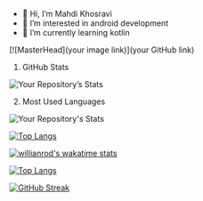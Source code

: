 - 👋 Hi, I’m Mahdi Khosravi
- 👀 I’m interested in android development
- 🌱 I’m currently learning kotlin

[![MasterHead](your image link)](your GitHub link)


<!---
mahdidev78/mahdidev78 is a ✨ special ✨ repository because its `README.md` (this file) appears on your GitHub profile.
You can click the Preview link to take a look at your changes.
--->
1. GitHub Stats
 
![Your Repository’s Stats](https://github-readme-stats.vercel.app/api?username=mahdidev78&show_icons=true)

2. Most Used Languages

![Your Repository's Stats](https://github-readme-stats.vercel.app/api/top-langs/?username=mahdidev78&theme=blue-green)

[![Top Langs](https://github-readme-stats.vercel.app/api/top-langs/?username=mahdidev78&layout=compact)](https://github.com/mahdidev78/github-readme-stats)

[![willianrod's wakatime stats](https://github-readme-stats.vercel.app/api/wakatime?mahdidev78=willianrod)](https://github.com/mahdidev78/github-readme-stats)


[![Top Langs](https://github-readme-stats.vercel.app/api/top-langs/?username=mahdidev78)](https://github.com/mahdidev78/github-readme-stats)



[![GitHub Streak](https://github-readme-streak-stats.herokuapp.com/?user=mahdidev78)](https://git.io/streak-stats)

